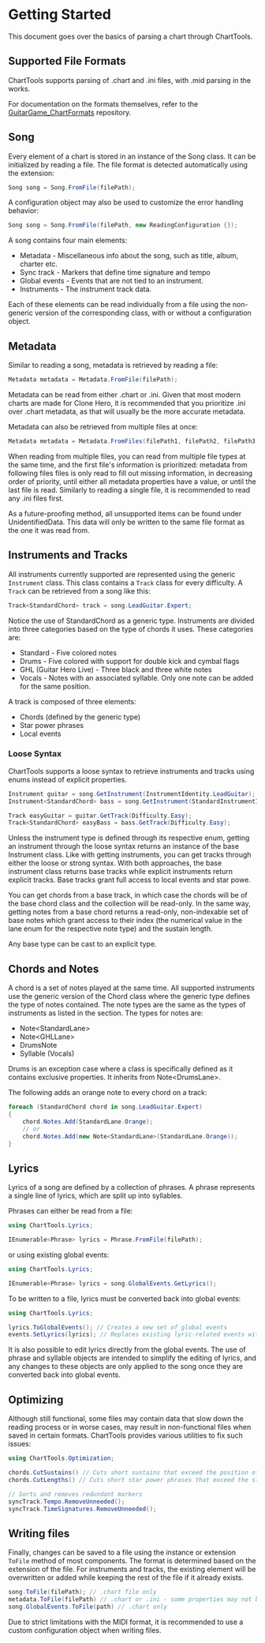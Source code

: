 # Getting Started

This document goes over the basics of parsing a chart through ChartTools.

## Supported File Formats

ChartTools supports parsing of .chart and .ini files, with .mid parsing in the works.

For documentation on the formats themselves, refer to the [GuitarGame_ChartFormats](https://github.com/TheNathannator/GuitarGame_ChartFormats) repository.

## Song

Every element of a chart is stored in an instance of the Song class. It can be initialized by reading a file. The file format is detected automatically using the extension:

```c#
Song song = Song.FromFile(filePath);
```

A configuration object may also be used to customize the error handling behavior:

```c#
Song song = Song.FromFile(filePath, new ReadingConfiguration {});
```

A song contains four main elements:

- Metadata - Miscellaneous info about the song, such as title, album, charter etc.
- Sync track - Markers that define time signature and tempo
- Global events - Events that are not tied to an instrument.
- Instruments - The instrument track data.

Each of these elements can be read individually from a file using the non-generic version of the corresponding class, with or without a configuration object.

## Metadata

Similar to reading a song, metadata is retrieved by reading a file:

```c#
Metadata metadata = Metadata.FromFile(filePath);
```

Metadata can be read from either .chart or .ini. Given that most modern charts are made for Clone Hero, it is recommended that you prioritize .ini over .chart metadata, as that will usually be the more accurate metadata.

Metadata can also be retrieved from multiple files at once:

```c#
Metadata metadata = Metadata.FromFiles(filePath1, filePath2, filePath3...);
```

When reading from multiple files, you can read from multiple file types at the same time, and the first file's information is prioritized: metadata from following files files is only read to fill out missing information, in decreasing order of priority, until either all metadata properties have a value, or until the last file is read. Similarly to reading a single file, it is recommended to read any .ini files first.

As a future-proofing method, all unsupported items can be found under UnidentifiedData. This data will only be written to the same file format as the one it was read from.

## Instruments and Tracks

All instruments currently supported are represented using the generic `Instrument` class. This class contains a `Track` class for every difficulty. A `Track` can be retrieved from a song like this:

```c#
Track<StandardChord> track = song.LeadGuitar.Expert;
```

Notice the use of StandardChord as a generic type. Instruments are divided into three categories based on the type of chords it uses. These categories are:

- Standard - Five colored notes
- Drums - Five colored with support for double kick and cymbal flags
- GHL (Guitar Hero Live) - Three black and three white notes
- Vocals - Notes with an associated syllable. Only one note can be added for the same position.

A track is composed of three elements:

- Chords (defined by the generic type)
- Star power phrases
- Local events

### Loose Syntax

ChartTools supports a loose syntax to retrieve instruments and tracks using enums instead of explicit properties.

```C#
Instrument guitar = song.GetInstrument(InstrumentIdentity.LeadGuitar);
Instrument<StandardChord> bass = song.GetInstrument(StandardInstrumentIdentity.Bass);

Track easyGuitar = guitar.GetTrack(Difficulty.Easy);
Track<StandardChord> easyBass = bass.GetTrack(Difficulty.Easy);
```

Unless the instrument type is defined through its respective enum, getting an instrument through the loose syntax returns an instance of the base Instrument class. Like with getting instruments, you can get tracks through either the loose or strong syntax. With both approaches, the base instrument class returns base tracks while explicit instruments return explicit tracks. Base tracks grant full access to local events and star powe.

You can get chords from a base track, in which case the chords will be of the base chord class and the collection will be read-only. In the same way, getting notes from a base chord returns a read-only, non-indexable set of base notes which grant access to their index (the numerical value in the lane enum for the respective note type) and the sustain length.

Any base type can be cast to an explicit type.

## Chords and Notes

A chord is a set of notes played at the same time. All supported instruments use the generic version of the Chord class where the generic type defines the type of notes contained. The note types are the same as the types of instruments as listed in the section. The types for notes are:

- Note\<StandardLane\>
- Note\<GHLLane\>
- DrumsNote
- Syllable (Vocals)

Drums is an exception case where a class is specifically defined as it contains exclusive properties. It inherits from Note\<DrumsLane>.

The following adds an orange note to every chord on a track:

```c#
foreach (StandardChord chord in song.LeadGuitar.Expert)
{
    chord.Notes.Add(StandardLane.Orange);
    // or
    chord.Notes.Add(new Note<StandardLane>(StandardLane.Orange));
}
```

## Lyrics

Lyrics of a song are defined by a collection of phrases. A phrase represents a single line of lyrics, which are split up into syllables.

Phrases can either be read from a file:

```c#
using ChartTools.Lyrics;

IEnumerable<Phrase> lyrics = Phrase.FromFile(filePath);
```

or using existing global events:

```c#
using ChartTools.Lyrics;

IEnumerable<Phrase> lyrics = song.GlobalEvents.GetLyrics();
```

To be written to a file, lyrics must be converted back into global events:

```c#
using ChartTools.Lyrics;

lyrics.ToGlobalEvents(); // Creates a new set of global events
events.SetLyrics(lyrics); // Replaces existing lyric-related events with new events making up the phrases
```

It is also possible to edit lyrics directly from the global events. The use of phrase and syllable objects are intended to simplify the editing of lyrics, and any changes to these objects are only applied to the song once they are converted back into global events.

## Optimizing

Although still functional, some files may contain data that slow down the reading process or in worse cases, may result in non-functional files when saved in certain formats. ChartTools provides various utilities to fix such issues:

```c#
using ChartTools.Optimization;

chords.CutSustains() // Cuts short sustains that exceed the position of the next identical note
chords.CutLengths() // Cuts short star power phrases that exceed the start of the next phrase

// Sorts and removes redundant markers
syncTrack.Tempo.RemoveUnneeded();
syncTrack.TimeSignatures.RemoveUnneeded();
```

## Writing files

Finally, changes can be saved to a file using the instance or extension `ToFile` method of most components. The format is determined based on the extension of the file. For instruments and tracks, the existing element will be overwritten or added while keeping the rest of the file if it already exists.

```c#
song.ToFile(filePath); // .chart file only
metadata.ToFile(filePath) // .chart or .ini - some properties may not be written depending on the output format
song.GlobalEvents.ToFile(path) // .chart only
```

Due to strict limitations with the MIDI format, it is recommended to use a custom configuration object when writing files.
